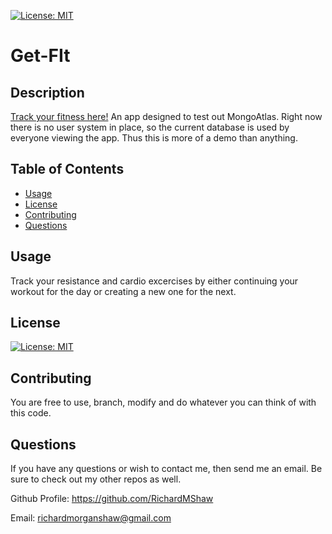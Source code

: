 [![License: MIT](https://img.shields.io/badge/License-MIT-yellow.svg)](https://opensource.org/licenses/MIT)
# Get-FIt
## Description
[Track your fitness here!](https://dry-river-48635.herokuapp.com)
An app designed to test out MongoAtlas. Right now there is no user system in place, so the current database is used by everyone viewing the app. Thus this is more of a demo than anything.

## Table of Contents
* [Usage](#usage)
* [License](#license)
* [Contributing](#contributing)
* [Questions](#questions)
## Usage
Track your resistance and cardio excercises by either continuing your workout for the day or creating a new one for the next.
## License
[![License: MIT](https://img.shields.io/badge/License-MIT-yellow.svg)](https://opensource.org/licenses/MIT)
## Contributing
You are free to use, branch, modify and do whatever you can think of with this code.
## Questions
If you have any questions or wish to contact me, then send me an email. Be sure to check out my other repos as well.

Github Profile: https://github.com/RichardMShaw

Email: richardmorganshaw@gmail.com
